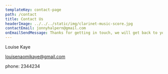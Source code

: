 ```yaml
---
templateKey: contact-page
path: /contact
title: Contact Us
headerImage: ../../../static/img/clarinet-music-score.jpg
contactEmail: jonnyhalpern@gmail.com
onEmailSendMessage: Thanks for getting in touch, we will get back to you soon
---
```


Louise Kaye

louisenaomikaye@gmail.com

phone: 2344234
